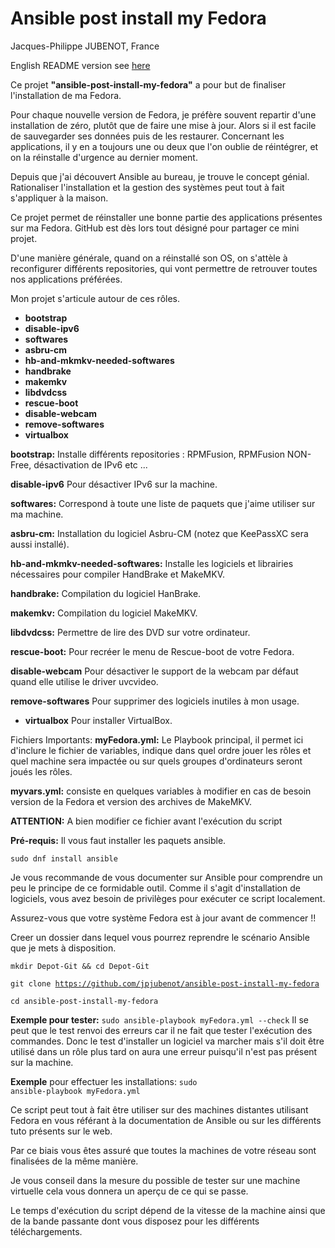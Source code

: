 # Ansible post install my Fedora
Jacques-Philippe JUBENOT, France

English README version see [here](https://jpjubenot.github.io/ansible-post-install-my-fedora/README_EN)

<p>Ce projet <strong>"ansible-post-install-my-fedora"</strong> a pour but de finaliser l'installation de ma Fedora.</p>
<p>Pour chaque nouvelle version de Fedora, je préfère souvent repartir d'une installation de zéro, plutôt que de faire une mise à jour.
Alors si il est facile de sauvegarder ses données puis de les restaurer. Concernant les applications, il y en a toujours une ou deux que l'on oublie de réintégrer, et on la réinstalle d'urgence au dernier moment.</p>

<p>Depuis que j'ai découvert Ansible au bureau, je trouve le concept génial.
Rationaliser l'installation et la gestion des systèmes peut tout à fait s'appliquer à la maison.</p>
<p>Ce projet permet de réinstaller une bonne partie des applications présentes sur ma Fedora. GitHub est dès lors tout désigné pour partager ce mini projet.</p>

<p>D'une manière générale, quand on a réinstallé son OS, on s'attèle à reconfigurer différents repositories, qui vont permettre de retrouver toutes nos applications préférées.</p>

Mon projet s'articule autour de ces rôles.
- <strong>bootstrap</strong>
- <strong>disable-ipv6</strong>
- <strong>softwares</strong>
- <strong>asbru-cm</strong>
- <strong>hb-and-mkmkv-needed-softwares</strong>
- <strong>handbrake</strong>
- <strong>makemkv</strong>
- <strong>libdvdcss</strong>
- <strong>rescue-boot</strong>
- <strong>disable-webcam</strong>
- <strong>remove-softwares</strong>
- <strong>virtualbox</strong>

<strong>bootstrap:</strong> Installe différents repositories : RPMFusion, RPMFusion NON-Free, désactivation de IPv6 etc ...

<strong>disable-ipv6</strong> Pour désactiver IPv6 sur la machine.

<strong>softwares:</strong> Correspond à toute une liste de paquets que j'aime utiliser sur ma
machine.

<strong>asbru-cm:</strong> Installation du logiciel Asbru-CM (notez que KeePassXC sera aussi installé).

<strong>hb-and-mkmkv-needed-softwares:</strong> Installe les logiciels et librairies nécessaires pour compiler HandBrake et MakeMKV.

<strong>handbrake:</strong> Compilation du logiciel HanBrake.

<strong>makemkv:</strong> Compilation du logiciel MakeMKV.

<strong>libdvdcss:</strong> Permettre de lire des DVD sur votre ordinateur.

<strong>rescue-boot:</strong> Pour recréer le menu de Rescue-boot de votre Fedora.

<strong>disable-webcam</strong> Pour désactiver le support de la webcam par défaut quand elle utilise le driver uvcvideo.

<strong>remove-softwares</strong> Pour supprimer des logiciels inutiles à mon usage.

- <strong>virtualbox</strong> Pour installer VirtualBox.

Fichiers Importants:
<strong>myFedora.yml:</strong> Le Playbook principal, il permet ici d'inclure le fichier de variables, indique dans quel ordre jouer les rôles et quel machine sera impactée ou sur quels groupes d'ordinateurs seront joués les rôles.

<strong>myvars.yml:</strong> consiste en quelques variables à modifier en cas de besoin version de la Fedora et version des archives de MakeMKV.
<p><strong> ATTENTION:</strong>  A bien modifier ce fichier avant l'exécution du script</p>


<strong>Pré-requis:</strong>
Il vous faut installer les paquets ansible.

<code>sudo dnf install ansible</code>

<p>Je vous recommande de vous documenter sur Ansible pour comprendre un peu le principe de ce formidable outil. Comme il s'agit d'installation de logiciels, vous avez besoin de privilèges pour exécuter ce script localement.</p>

<p>Assurez-vous que votre système Fedora est à jour avant de commencer !!</p>

<p>Creer un dossier dans lequel vous pourrez reprendre le scénario Ansible que je mets à disposition.</p>

<code>mkdir Depot-Git && cd Depot-Git</code>

<code>git clone https://github.com/jpjubenot/ansible-post-install-my-fedora</code>

<code>cd ansible-post-install-my-fedora</code>

<p><strong>Exemple pour tester:</strong> <code>sudo ansible-playbook myFedora.yml --check</code>
Il se peut que le test renvoi des erreurs car il ne fait que tester l'exécution
des commandes. Donc le test d'installer un logiciel va marcher mais s'il doit être utilisé dans un rôle plus tard on aura une erreur puisqu'il n'est pas présent sur la machine.</p>

<strong>Exemple</strong> pour effectuer les installations: <code>sudo ansible-playbook myFedora.yml</code>

<p>Ce script peut tout à fait être utiliser sur des machines distantes utilisant
Fedora en vous référant à la documentation de Ansible ou sur les différents tuto
présents sur le web.</p>

<p>Par ce biais vous êtes assuré que toutes la machines de votre réseau sont finalisées de la même manière.</p>

<p>Je vous conseil dans la mesure du possible de tester sur une machine virtuelle
cela vous donnera un aperçu de ce qui se passe.</p>
<p>Le temps d'exécution du script dépend de la vitesse de la machine ainsi que de la bande passante dont vous disposez pour les différents téléchargements.</p>